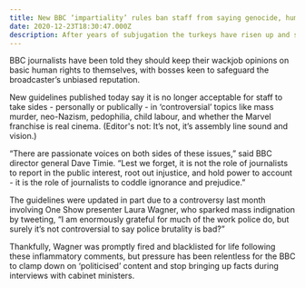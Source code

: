 ```yaml
---
title: New BBC ‘impartiality’ rules ban staff from saying genocide, human trafficking, Coldplay are bad
date: 2020-12-23T18:30:47.000Z
description: After years of subjugation the turkeys have risen up and seized control over all life on Earth, and declared Christmas over forever.
---
```


BBC journalists have been told they should keep their wackjob opinions on basic human rights to themselves, with bosses keen to safeguard the broadcaster’s unbiased reputation.

New guidelines published today say it is no longer acceptable for staff to take sides - personally or publically - in ‘controversial’ topics like mass murder, neo-Nazism, pedophilia, child labour, and whether the Marvel franchise is real cinema. (Editor's not: It’s not, it’s assembly line sound and vision.)

“There are passionate voices on both sides of these issues,” said BBC director general Dave Timie. “Lest we forget, it is not the role of journalists to report in the public interest, root out injustice, and hold power to account - it is the role of journalists to coddle ignorance and prejudice.”

The guidelines were updated in part due to a controversy last month involving One Show presenter Laura Wagner, who sparked mass indignation by tweeting, “I am enormously grateful for much of the work police do, but surely it’s not controversial to say police brutality is bad?”

Thankfully, Wagner was promptly fired and blacklisted for life following these inflammatory comments, but pressure has been relentless for the BBC to clamp down on ‘politicised’ content and stop bringing up facts during interviews with cabinet ministers.
